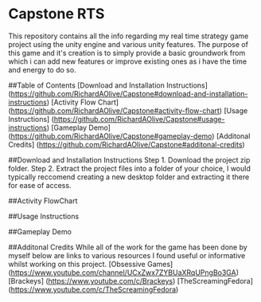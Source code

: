 # Capstone RTS
This repository contains all the info regarding my real time strategy game project using the unity engine and various unity features. The purpose of this game and it's creation is to simply provide a basic groundwork from which i can add new features or improve existing ones as i have the time and energy to do so.
 
 ##Table of Contents
 [Download and Installation Instructions] (https://github.com/RichardAOlive/Capstone#download-and-installation-instructions)
 [Activity Flow Chart] (https://github.com/RichardAOlive/Capstone#activity-flow-chart)
 [Usage Instructions] (https://github.com/RichardAOlive/Capstone#usage-instructions)
 [Gameplay Demo] (https://github.com/RichardAOlive/Capstone#gameplay-demo)
 [Additonal Credits] (https://github.com/RichardAOlive/Capstone#additonal-credits)
 
 ##Download and Installation Instructions
 Step 1. Download the project zip folder.
 Step 2. Extract the project files into a folder of your choice, I would typically reccomend creating a new desktop folder and extracting it there for ease of access.
 
 ##Activity FlowChart
 
 ##Usage Instructions
 
 ##Gameplay Demo
 
 ##Additonal Credits
 While all of the work for the game has been done by myself below are links to various resources I found useful or informative whilst working on this project.
 [Obsessive Games] (https://www.youtube.com/channel/UCxZwx7ZYBUaXRqUPngBo3GA)
 [Brackeys] (https://www.youtube.com/c/Brackeys)
 [TheScreamingFedora] (https://www.youtube.com/c/TheScreamingFedora)
